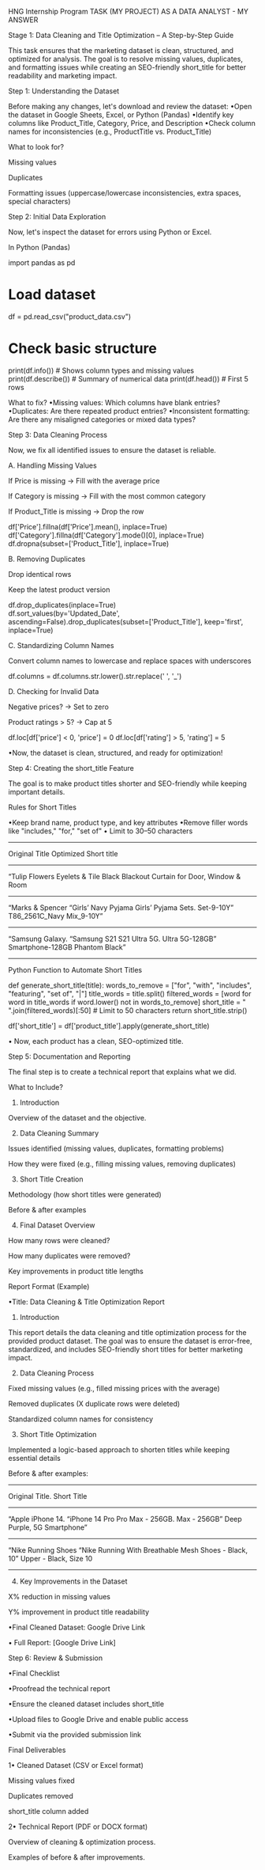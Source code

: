 HNG Internship Program TASK (MY PROJECT)
AS A DATA ANALYST - MY ANSWER 

Stage 1: Data Cleaning and Title Optimization – A Step-by-Step Guide

This task ensures that the marketing dataset is clean, structured, and optimized for analysis. The goal is to resolve missing values, duplicates, and formatting issues while creating an SEO-friendly short_title for better readability and marketing impact.

Step 1: Understanding the Dataset

Before making any changes, let's download and review the dataset:
•Open the dataset in Google Sheets, Excel, or Python (Pandas)
•Identify key columns like Product_Title, Category, Price, and Description
•Check column names for inconsistencies (e.g., ProductTitle vs. Product_Title)

What to look for?

Missing values

Duplicates

Formatting issues (uppercase/lowercase inconsistencies, extra spaces, special characters)

Step 2: Initial Data Exploration

Now, let's inspect the dataset for errors using Python or Excel.

In Python (Pandas)

import pandas as pd

# Load dataset
df = pd.read_csv("product_data.csv")

# Check basic structure
print(df.info())  # Shows column types and missing values
print(df.describe())  # Summary of numerical data
print(df.head())  # First 5 rows

What to fix?
•Missing values: Which columns have blank entries?
•Duplicates: Are there repeated product entries?
•Inconsistent formatting: Are there any misaligned categories or mixed data types?

Step 3: Data Cleaning Process

Now, we fix all identified issues to ensure the dataset is reliable.

A. Handling Missing Values

If Price is missing → Fill with the average price

If Category is missing → Fill with the most common category

If Product_Title is missing → Drop the row

df['Price'].fillna(df['Price'].mean(), inplace=True)
df['Category'].fillna(df['Category'].mode()[0], inplace=True)
df.dropna(subset=['Product_Title'], inplace=True)

B. Removing Duplicates

Drop identical rows

Keep the latest product version

df.drop_duplicates(inplace=True)  
df.sort_values(by='Updated_Date', ascending=False).drop_duplicates(subset=['Product_Title'], keep='first', inplace=True)

C. Standardizing Column Names

Convert column names to lowercase and replace spaces with underscores

df.columns = df.columns.str.lower().str.replace(' ', '_')

D. Checking for Invalid Data

Negative prices? → Set to zero

Product ratings > 5? → Cap at 5

df.loc[df['price'] < 0, 'price'] = 0
df.loc[df['rating'] > 5, 'rating'] = 5

•Now, the dataset is clean, structured, and ready for optimization!

Step 4: Creating the short_title Feature

The goal is to make product titles shorter and SEO-friendly while keeping important details.

Rules for Short Titles

•Keep brand name, product type, and key attributes
•Remove filler words like "includes," "for," "set of"
• Limit to 30–50 characters
_______________________________
 Original Title         Optimized Short title 
_______________________________                                                        
“Tulip Flowers         Eyelets & Tile Black
Blackout Curtain
for Door, Window 
& Room
________________________________
“Marks & Spencer     “Girls’ Navy Pyjama 
Girls’ Pyjama Sets.     Set-9-10Y”
T86_2561C_Navy
Mix_9-10Y”
__________________________________
“Samsung Galaxy.       “Samsung S21
S21 Ultra 5G.                Ultra 5G-128GB”
Smartphone-128GB
Phantom Black”
__________________________________

Python Function to Automate Short Titles

def generate_short_title(title):
    words_to_remove = ["for", "with", "includes", "featuring", "set of", "|"]
    title_words = title.split()
    filtered_words = [word for word in title_words if word.lower() not in words_to_remove]
    short_title = " ".join(filtered_words)[:50]  # Limit to 50 characters
    return short_title.strip()

df['short_title'] = df['product_title'].apply(generate_short_title)

• Now, each product has a clean, SEO-optimized title.

Step 5: Documentation and Reporting

The final step is to create a technical report that explains what we did.

What to Include?

1. Introduction

Overview of the dataset and the objective.

2. Data Cleaning Summary

Issues identified (missing values, duplicates, formatting problems)

How they were fixed (e.g., filling missing values, removing duplicates)

3. Short Title Creation

Methodology (how short titles were generated)

Before & after examples

4. Final Dataset Overview

How many rows were cleaned?

How many duplicates were removed?

Key improvements in product title lengths

Report Format (Example)

•Title: Data Cleaning & Title Optimization Report

1. Introduction

This report details the data cleaning and title optimization process for the provided product dataset. The goal was to ensure the dataset is error-free, standardized, and includes SEO-friendly short titles for better marketing impact.

2. Data Cleaning Process

Fixed missing values (e.g., filled missing prices with the average)

Removed duplicates (X duplicate rows were deleted)

Standardized column names for consistency

3. Short Title Optimization

Implemented a logic-based approach to shorten titles while keeping essential details

Before & after examples:
__________________________________
Original Title.              Short Title 
__________________________________
“Apple iPhone 14.      “iPhone 14 Pro 
Pro Max - 256GB.       Max - 256GB”
Deep Purple, 5G 
Smartphone”
__________________________________
“Nike Running Shoes   “Nike Running 
With Breathable Mesh   Shoes - Black, 10”
Upper - Black, Size
10
__________________________________

4. Key Improvements in the Dataset

X% reduction in missing values

Y% improvement in product title readability

•Final Cleaned Dataset: Google Drive Link

• Full Report: [Google Drive Link]

Step 6: Review & Submission

•Final Checklist

•Proofread the technical report

•Ensure the cleaned dataset includes short_title

•Upload files to Google Drive and enable public access

•Submit via the provided submission link

Final Deliverables

1• Cleaned Dataset (CSV or Excel format)

Missing values fixed

Duplicates removed

short_title column added

2• Technical Report (PDF or DOCX format)

Overview of cleaning & optimization process.

Examples of before & after improvements.
